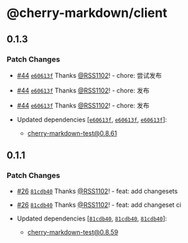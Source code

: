 # @cherry-markdown/client

## 0.1.3

### Patch Changes

- [#44](https://github.com/RSS1102/cherry-markdown/pull/44) [`e60613f`](https://github.com/RSS1102/cherry-markdown/commit/e60613f1405c7bf0075ce33d5596db026f715be8) Thanks [@RSS1102](https://github.com/RSS1102)! - chore: 尝试发布

- [#44](https://github.com/RSS1102/cherry-markdown/pull/44) [`e60613f`](https://github.com/RSS1102/cherry-markdown/commit/e60613f1405c7bf0075ce33d5596db026f715be8) Thanks [@RSS1102](https://github.com/RSS1102)! - chore: 发布

- [#44](https://github.com/RSS1102/cherry-markdown/pull/44) [`e60613f`](https://github.com/RSS1102/cherry-markdown/commit/e60613f1405c7bf0075ce33d5596db026f715be8) Thanks [@RSS1102](https://github.com/RSS1102)! - chore: 发布

- Updated dependencies [[`e60613f`](https://github.com/RSS1102/cherry-markdown/commit/e60613f1405c7bf0075ce33d5596db026f715be8), [`e60613f`](https://github.com/RSS1102/cherry-markdown/commit/e60613f1405c7bf0075ce33d5596db026f715be8), [`e60613f`](https://github.com/RSS1102/cherry-markdown/commit/e60613f1405c7bf0075ce33d5596db026f715be8)]:
  - cherry-markdown-test@0.8.61

## 0.1.1

### Patch Changes

- [#26](https://github.com/RSS1102/cherry-markdown/pull/26) [`81cdb40`](https://github.com/RSS1102/cherry-markdown/commit/81cdb4031183f226caeadfcf99a400fc6d61ad07) Thanks [@RSS1102](https://github.com/RSS1102)! - feat: add changesets

- [#26](https://github.com/RSS1102/cherry-markdown/pull/26) [`81cdb40`](https://github.com/RSS1102/cherry-markdown/commit/81cdb4031183f226caeadfcf99a400fc6d61ad07) Thanks [@RSS1102](https://github.com/RSS1102)! - feat: add changeset ci

- Updated dependencies [[`81cdb40`](https://github.com/RSS1102/cherry-markdown/commit/81cdb4031183f226caeadfcf99a400fc6d61ad07), [`81cdb40`](https://github.com/RSS1102/cherry-markdown/commit/81cdb4031183f226caeadfcf99a400fc6d61ad07), [`81cdb40`](https://github.com/RSS1102/cherry-markdown/commit/81cdb4031183f226caeadfcf99a400fc6d61ad07)]:
  - cherry-markdown-test@0.8.59

